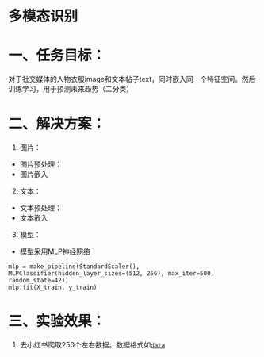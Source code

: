 
# 多模态识别


# 一、任务目标：

对于社交媒体的人物衣服image和文本帖子text，同时嵌入同一个特征空间。然后训练学习，用于预测未来趋势（二分类）


# 二、解决方案：

1. 图片：
- 图片预处理：
- 图片嵌入


2. 文本：
- 文本预处理：
- 文本嵌入

3. 模型：
- 模型采用MLP神经网络

```
mlp = make_pipeline(StandardScaler(), MLPClassifier(hidden_layer_sizes=(512, 256), max_iter=500, random_state=42))
mlp.fit(X_train, y_train)
```

# 三、实验效果：

1. 去小红书爬取250个左右数据。数据格式如[`data`](https://python.langchain.com/v0.1/docs/modules/data_connection/document_transformers/)







































